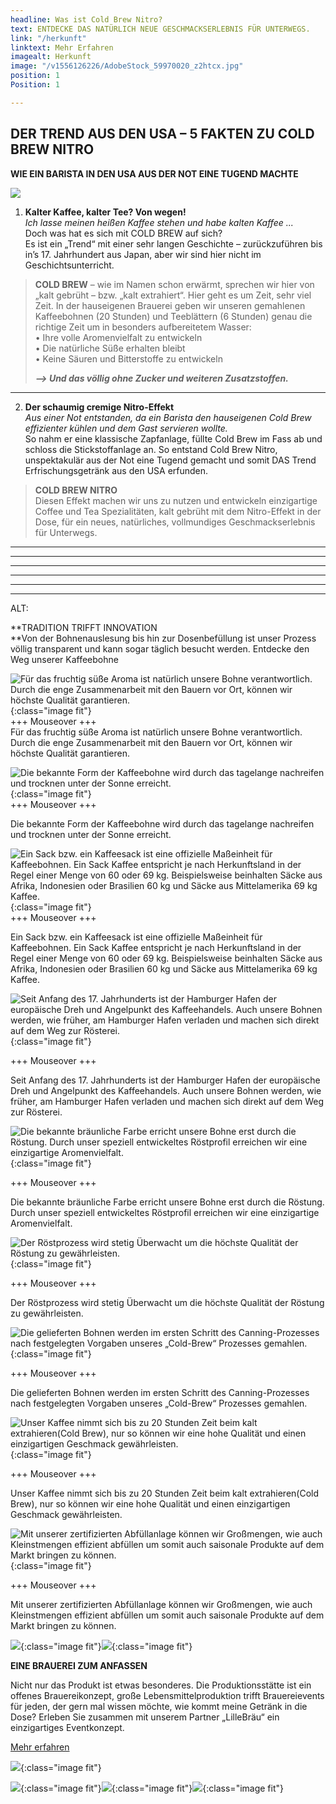 ```yaml
---
headline: Was ist Cold Brew Nitro?
text: ENTDECKE DAS NATÜRLICH NEUE GESCHMACKSERLEBNIS FÜR UNTERWEGS.
link: "/herkunft"
linktext: Mehr Erfahren
imagealt: Herkunft
image: "/v1556126226/AdobeStock_59970020_z2htcx.jpg"
position: 1
Position: 1

---
```

## **DER TREND AUS DEN USA – 5 FAKTEN ZU COLD BREW NITRO**

**WIE EIN BARISTA IN DEN USA AUS DER NOT EINE TUGEND MACHTE**

![](/v1556825106/AdobeStock_224458903_Page_web.png)

1. **Kalter Kaffee, kalter Tee? Von wegen!**  
   _Ich lasse meinen heißen Kaffee stehen und habe kalten Kaffee ..._  
   Doch was hat es sich mit COLD BREW auf sich?  
   Es ist ein „Trend“ mit einer sehr langen Geschichte – zurückzuführen bis in’s 17. Jahrhundert aus Japan, aber wir sind hier nicht im Geschichtsunterricht.

> **COLD BREW** – wie im Namen schon erwärmt, sprechen wir hier von „kalt gebrüht – bzw. „kalt extrahiert“. Hier geht es um Zeit, sehr viel Zeit. In der hauseigenen Brauerei geben wir unseren gemahlenen Kaffeebohnen (20 Stunden) und Teeblättern (6 Stunden) genau die richtige Zeit um in besonders aufbereitetem Wasser:  
> • Ihre volle Aromenvielfalt zu entwickeln  
> • Die natürliche Süße erhalten bleibt  
> • Keine Säuren und Bitterstoffe zu entwickeln
>
> **_–> Und das völlig ohne Zucker und weiteren Zusatzstoffen._**

***

2. **Der schaumig cremige Nitro-Effekt**  
   _Aus einer Not entstanden, da ein Barista den hauseigenen Cold Brew effizienter kühlen und dem Gast servieren wollte._   
   So nahm er eine klassische Zapfanlage, füllte Cold Brew im Fass ab und schloss die Stickstoffanlage an. So entstand Cold Brew Nitro, unspektakulär aus der Not eine Tugend gemacht und somit DAS Trend Erfrischungsgetränk aus den USA erfunden.

> **COLD BREW NITRO**  
> Diesen Effekt machen wir uns zu nutzen und entwickeln einzigartige Coffee und Tea Spezialitäten, kalt gebrüht mit dem Nitro-Effekt in der Dose, für ein neues, natürliches, vollmundiges Geschmackserlebnis für Unterwegs.

***

***

***

***

***

***

ALT:

\**TRADITION TRIFFT INNOVATION  
\**Von der Bohnenauslesung bis hin zur Dosenbefüllung ist unser Prozess völlig transparent und kann sogar täglich besucht werden. Entdecke den Weg unserer Kaffeebohne

![Für das fruchtig süße Aroma ist natürlich unsere Bohne verantwortlich. Durch die enge Zusammenarbeit mit den Bauern vor Ort, können wir höchste Qualität garantieren.](https://res.cloudinary.com/dock18/image/upload/c_pad,w_960/v1556126226/AdobeStock_59970020_z2htcx.jpg){:class="image fit"}  
\+++ Mouseover +++  
Für das fruchtig süße Aroma ist natürlich unsere Bohne verantwortlich. Durch die enge Zusammenarbeit mit den Bauern vor Ort, können wir höchste Qualität garantieren.

![Die bekannte Form der Kaffeebohne wird durch das tagelange nachreifen und trocknen unter der Sonne erreicht.](https://res.cloudinary.com/dock18/image/upload/c_pad,w_960/v1556126253/AdobeStock_152121830_oactuu.jpg){:class="image fit"}  
\+++ Mouseover +++

Die bekannte Form der Kaffeebohne wird durch das tagelange nachreifen und trocknen unter der Sonne erreicht.

![Ein Sack bzw. ein Kaffeesack ist eine offizielle Maßeinheit für Kaffeebohnen. Ein Sack Kaffee entspricht je nach Herkunftsland in der Regel einer Menge von 60 oder 69 kg. Beispielsweise beinhalten Säcke aus Afrika, Indonesien oder Brasilien 60 kg und Säcke aus Mittelamerika 69 kg Kaffee.](https://res.cloudinary.com/dock18/image/upload/c_pad,w_960/v1556126252/AdobeStock_129116861_lng7r5.jpg){:class="image fit"}  
\+++ Mouseover +++

Ein Sack bzw. ein Kaffeesack ist eine offizielle Maßeinheit für Kaffeebohnen. Ein Sack Kaffee entspricht je nach Herkunftsland in der Regel einer Menge von 60 oder 69 kg. Beispielsweise beinhalten Säcke aus Afrika, Indonesien oder Brasilien 60 kg und Säcke aus Mittelamerika 69 kg Kaffee.

![Seit Anfang des 17. Jahrhunderts ist der Hamburger Hafen der europäische Dreh und Angelpunkt des Kaffeehandels. Auch unsere Bohnen werden, wie früher, am Hamburger Hafen verladen und machen sich direkt auf dem Weg zur Rösterei.](https://res.cloudinary.com/dock18/image/upload/c_pad,w_960/v1556208476/AdobeStock_246753642_sffoft.jpg){:class="image fit"}

\+++ Mouseover +++

Seit Anfang des 17. Jahrhunderts ist der Hamburger Hafen der europäische Dreh und Angelpunkt des Kaffeehandels. Auch unsere Bohnen werden, wie früher, am Hamburger Hafen verladen und machen sich direkt auf dem Weg zur Rösterei.

![Die bekannte bräunliche Farbe erricht unsere Bohne erst durch die Röstung. Durch unser speziell entwickeltes Röstprofil erreichen wir eine einzigartige Aromenvielfalt.](https://res.cloudinary.com/dock18/image/upload/c_pad,w_960/v1556126251/AdobeStock_109299986_dueo3d.jpg){:class="image fit"}

\+++ Mouseover +++

Die bekannte bräunliche Farbe erricht unsere Bohne erst durch die Röstung. Durch unser speziell entwickeltes Röstprofil erreichen wir eine einzigartige Aromenvielfalt.

![Der Röstprozess wird stetig Überwacht um die höchste Qualität der Röstung zu gewährleisten.](https://res.cloudinary.com/dock18/image/upload/c_pad,w_960/v1556126251/AdobeStock_41828301_vldyfj.jpg){:class="image fit"}

\+++ Mouseover +++

Der Röstprozess wird stetig Überwacht um die höchste Qualität der Röstung zu gewährleisten.

![Die gelieferten Bohnen werden im ersten Schritt des Canning-Prozesses nach festgelegten Vorgaben unseres „Cold-Brew“ Prozesses gemahlen.](https://res.cloudinary.com/dock18/image/upload/c_pad,w_960/v1556126189/Bildschirmfoto_2019-04-04_um_11.59.16_f6asuk.png){:class="image fit"}

\+++ Mouseover +++

Die gelieferten Bohnen werden im ersten Schritt des Canning-Prozesses nach festgelegten Vorgaben unseres „Cold-Brew“ Prozesses gemahlen.

![Unser Kaffee nimmt sich bis zu 20 Stunden Zeit beim kalt extrahieren(Cold Brew), nur so können wir eine hohe Qualität und einen einzigartigen Geschmack gewährleisten.](https://res.cloudinary.com/dock18/image/upload/c_pad,w_960/v1556126215/Bildschirmfoto_2019-03-26_um_16.46.39_pqxmit.png){:class="image fit"}

\+++ Mouseover +++

Unser Kaffee nimmt sich bis zu 20 Stunden Zeit beim kalt extrahieren(Cold Brew), nur so können wir eine hohe Qualität und einen einzigartigen Geschmack gewährleisten.

![Mit unserer zertifizierten Abfüllanlage können wir Großmengen, wie auch Kleinstmengen effizient abfüllen um somit auch saisonale Produkte auf dem Markt bringen zu können.](https://res.cloudinary.com/dock18/image/upload/c_pad,w_960/v1556126213/Bildschirmfoto_2019-03-25_um_16.58.56_npogoo.png){:class="image fit"}

\+++ Mouseover +++

Mit unserer zertifizierten Abfüllanlage können wir Großmengen, wie auch Kleinstmengen effizient abfüllen um somit auch saisonale Produkte auf dem Markt bringen zu können.

![](https://res.cloudinary.com/dock18/image/upload/c_pad,w_960/v1556126212/Bildschirmfoto_2019-03-26_um_15.54.33_ghvbr5.png){:class="image fit"}![](https://res.cloudinary.com/dock18/image/upload/c_pad,w_960/v1556126317/2019/02/25/BbUxB2rb_mmqbdy.png){:class="image fit"}

**EINE BRAUEREI ZUM ANFASSEN**

Nicht nur das Produkt ist etwas besonderes. Die Produktionsstätte ist ein offenes Brauereikonzept, große Lebensmittelproduktion trifft Brauereievents für jeden, der gern mal wissen möchte, wie kommt meine Getränk in die Dose? Erleben Sie zusammen mit unserem Partner „LilleBräu“ ein einzigartiges Eventkonzept.

[Mehr erfahren](https://lillebraeu.de/brauerei/)

![](https://res.cloudinary.com/dock18/image/upload/c_pad,w_960/v1556126215/Bildschirmfoto_2019-03-26_um_16.46.39_pqxmit.png){:class="image fit"}

![](https://res.cloudinary.com/dock18/image/upload/c_pad,w_960/v1556126207/Bildschirmfoto_2019-03-26_um_16.46.53_ercj0k.png){:class="image fit"}![](https://res.cloudinary.com/dock18/image/upload/c_pad,w_960/v1556126208/Bildschirmfoto_2019-03-26_um_16.47.03_dmepmb.png){:class="image fit"}![](https://res.cloudinary.com/dock18/image/upload/c_pad,w_960/v1556126208/Bildschirmfoto_2019-03-26_um_16.47.12_op6ze1.png){:class="image fit"}